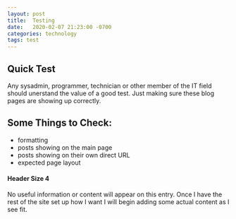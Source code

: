 ```yaml
---
layout: post
title:  Testing
date:   2020-02-07 21:23:00 -0700
categories: technology
tags: test
---
```

## Quick Test
Any sysadmin, programmer, technician or other member of the IT field should unerstand the value of a good test. Just making sure these blog pages are showing up correctly.

## Some Things to Check:
 * formatting
 * posts showing on the main page
 * posts showing on their own direct URL
 * expected page layout

#### Header Size 4
No useful information or content will appear on this entry. Once I have the rest of the site set up how I want I will begin adding some actual content as I see fit.
